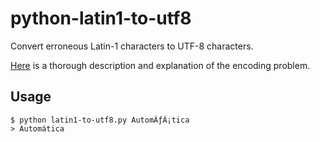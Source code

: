 # python-latin1-to-utf8

Convert erroneous Latin-1 characters to UTF-8 characters.

[Here](http://www.i18nqa.com/debug/utf8-debug.html) is a thorough description and explanation of the encoding problem.

## Usage
	$ python latin1-to-utf8.py AutomÃƒÂ¡tica
	> Automática
